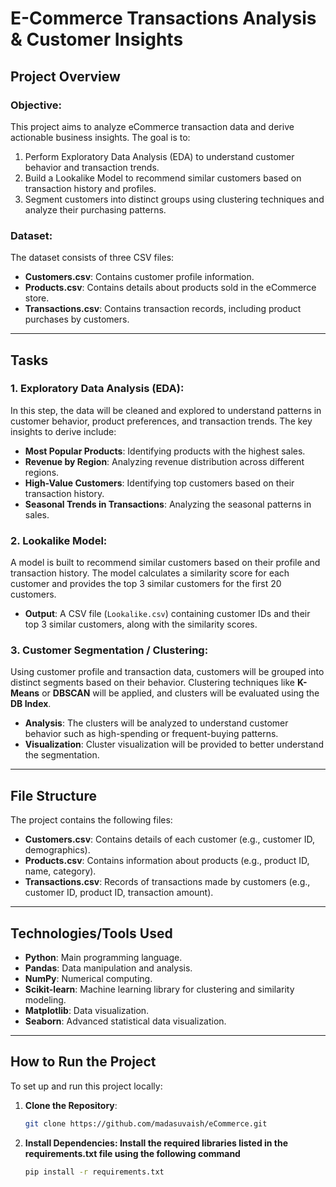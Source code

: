 # E-Commerce Transactions Analysis & Customer Insights

## Project Overview

### Objective:
This project aims to analyze eCommerce transaction data and derive actionable business insights. The goal is to:
1. Perform Exploratory Data Analysis (EDA) to understand customer behavior and transaction trends.
2. Build a Lookalike Model to recommend similar customers based on transaction history and profiles.
3. Segment customers into distinct groups using clustering techniques and analyze their purchasing patterns.

### Dataset:
The dataset consists of three CSV files:
- **Customers.csv**: Contains customer profile information.
- **Products.csv**: Contains details about products sold in the eCommerce store.
- **Transactions.csv**: Contains transaction records, including product purchases by customers.

---

## Tasks

### 1. Exploratory Data Analysis (EDA):
In this step, the data will be cleaned and explored to understand patterns in customer behavior, product preferences, and transaction trends. The key insights to derive include:
- **Most Popular Products**: Identifying products with the highest sales.
- **Revenue by Region**: Analyzing revenue distribution across different regions.
- **High-Value Customers**: Identifying top customers based on their transaction history.
- **Seasonal Trends in Transactions**: Analyzing the seasonal patterns in sales.

### 2. Lookalike Model:
A model is built to recommend similar customers based on their profile and transaction history. The model calculates a similarity score for each customer and provides the top 3 similar customers for the first 20 customers.
- **Output**: A CSV file (`Lookalike.csv`) containing customer IDs and their top 3 similar customers, along with the similarity scores.

### 3. Customer Segmentation / Clustering:
Using customer profile and transaction data, customers will be grouped into distinct segments based on their behavior. Clustering techniques like **K-Means** or **DBSCAN** will be applied, and clusters will be evaluated using the **DB Index**.
- **Analysis**: The clusters will be analyzed to understand customer behavior such as high-spending or frequent-buying patterns.
- **Visualization**: Cluster visualization will be provided to better understand the segmentation.

---

## File Structure

The project contains the following files:

- **Customers.csv**: Contains details of each customer (e.g., customer ID, demographics).
- **Products.csv**: Contains information about products (e.g., product ID, name, category).
- **Transactions.csv**: Records of transactions made by customers (e.g., customer ID, product ID, transaction amount).

---

## Technologies/Tools Used

- **Python**: Main programming language.
- **Pandas**: Data manipulation and analysis.
- **NumPy**: Numerical computing.
- **Scikit-learn**: Machine learning library for clustering and similarity modeling.
- **Matplotlib**: Data visualization.
- **Seaborn**: Advanced statistical data visualization.

---

## How to Run the Project

To set up and run this project locally:

1. **Clone the Repository**:
   ```bash
   git clone https://github.com/madasuvaish/eCommerce.git
2. **Install Dependencies: Install the required libraries listed in the requirements.txt file using the following command**
   ```bash
   pip install -r requirements.txt
